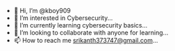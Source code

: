 - 👋 Hi, I’m @kboy909
- 👀 I’m interested in Cybersecurity...
- 🌱 I’m currently learning cybersecurity basics...
- 💞️ I’m looking to collaborate with anyone for learning...
- 📫 How to reach me srikanth373747@gmail.com...

<!---
kboy909/kboy909 is a ✨ special ✨ repository because its `README.md` (this file) appears on your GitHub profile.
You can click the Preview link to take a look at your changes.
--->

